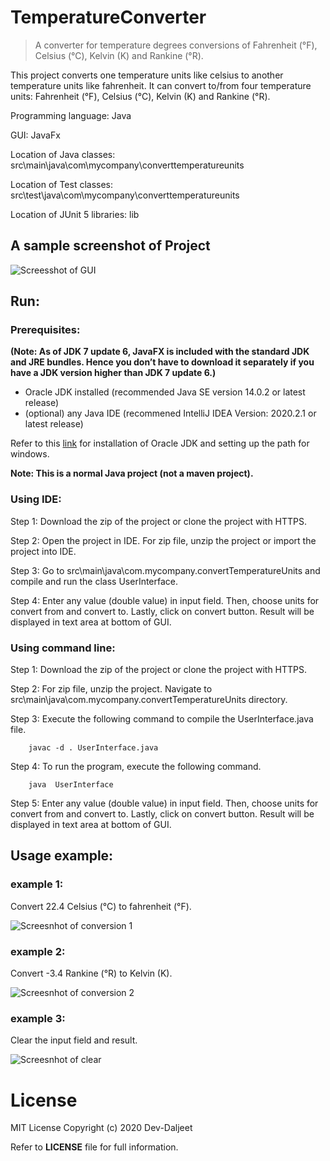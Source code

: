 # TemperatureConverter
> A converter for temperature degrees conversions of Fahrenheit (°F), Celsius (°C), Kelvin (K) and Rankine (°R).

This project converts one temperature units like celsius to another temperature units like fahrenheit. It can convert to/from four temperature units: Fahrenheit (°F), Celsius (°C), Kelvin (K) and Rankine (°R).

Programming language: Java

GUI: JavaFx

Location of Java classes: src\main\java\com\mycompany\converttemperatureunits

Location of Test classes: src\test\java\com\mycompany\converttemperatureunits

Location of JUnit 5 libraries: lib

## A sample screenshot of Project
![Screesshot of GUI](https://github.com/Dev-Daljeet/TemperatureConverter/blob/master/Screenshots/Screenshot(GUI).jpg?raw=true)

## Run:
### Prerequisites: 

**(Note: As of JDK 7 update 6, JavaFX is included with the standard JDK and JRE bundles. Hence you don’t have to download it separately if you have a JDK version higher than JDK 7 update 6.)**

* Oracle JDK installed (recommended Java SE version 14.0.2 or latest release) 
* (optional) any Java IDE (recommened IntelliJ IDEA Version: 2020.2.1 or latest release)

Refer to this [link](https://www.tutorialspoint.com/javafx/javafx_environment.htm) for installation of Oracle JDK and setting up the path for windows.

**Note: This is a normal Java project (not a maven project).**

### Using IDE:

Step 1: Download the zip of the project or clone the project with HTTPS.

Step 2: Open the project in IDE. For zip file, unzip the project or import the project into IDE.

Step 3: Go to src\main\java\com.mycompany.convertTemperatureUnits and compile and run the class UserInterface.

Step 4: Enter any value (double value) in input field. Then, choose units for convert from and convert to. Lastly, click on convert button. Result will be displayed in text area at bottom of GUI.


### Using command line:

Step 1: Download the zip of the project or clone the project with HTTPS.

Step 2: For zip file, unzip the project. Navigate to src\main\java\com.mycompany.convertTemperatureUnits directory. 

Step 3: Execute the following command to compile the UserInterface.java file.
        
        javac -d . UserInterface.java
        
Step 4: To run the program, execute the following command.

        java  UserInterface
        
Step 5: Enter any value (double value) in input field. Then, choose units for convert from and convert to. Lastly, click on convert button. Result will be displayed in text area at bottom of GUI.

## Usage example:
### example 1:
Convert 22.4 Celsius (°C) to fahrenheit (°F).

![Screesnhot of conversion 1](https://github.com/Dev-Daljeet/TemperatureConverter/blob/master/Screenshots/convert1.jpg?raw=true)

### example 2:
Convert -3.4 Rankine (°R) to Kelvin (K).

![Screesnhot of conversion 2](https://github.com/Dev-Daljeet/TemperatureConverter/blob/master/Screenshots/convert2.jpg?raw=true)

### example 3: 
Clear the input field and result.

![Screesnhot of clear](https://github.com/Dev-Daljeet/TemperatureConverter/blob/master/Screenshots/clear.jpg?raw=true)

# License
MIT License
Copyright (c) 2020 Dev-Daljeet

Refer to **LICENSE** file for full information.
